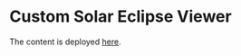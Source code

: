 # Custom Solar Eclipse Viewer

The content is deployed <a href='https://johanley.github.io/custom-solar-eclipse-viewer/'>here</a>.